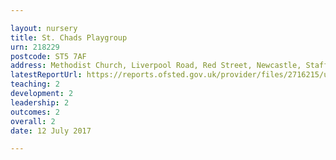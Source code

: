 ```yaml
---

layout: nursery
title: St. Chads Playgroup
urn: 218229
postcode: ST5 7AF
address: Methodist Church, Liverpool Road, Red Street, Newcastle, Staffordshire, ST5 7AF
latestReportUrl: https://reports.ofsted.gov.uk/provider/files/2716215/urn/218229.pdf
teaching: 2
development: 2
leadership: 2
outcomes: 2
overall: 2
date: 12 July 2017

---
```

